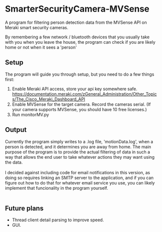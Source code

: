 # SmarterSecurityCamera-MVSense
A program for filtering person detection data from the MVSense API on Meraki smart security cameras. 

By remembering a few network / bluetooth devices that you usually take with you when you leave the house, the program can check if you are likely home or not when it sees a 'person'

## Setup
The program will guide you through setup, but you need to do a few things first:
1. Enable Meraki API access, store your api key somewhere safe.  https://documentation.meraki.com/zGeneral_Administration/Other_Topics/The_Cisco_Meraki_Dashboard_API
2. Enable MVSense for the target camera. Record the cameras serial. (If your camera supports MVSense, you should have 10 free licenses.)
3. Run monitorMV.py

## Output
Currently the program simply writes to a .log file, 'motionData.log', when a person is detected, and it determines you are away from home. The main purpose of the program is to provide the actual filtering of data in such a way that allows the end user to take whatever actions they may want using the data. <br><br>
I decided against including code for email notifications in this version, as doing so requires linking an SMTP server to the application, and if you can figure out how to do that for whatever email service you use, you can likely implement that funcionality in the program yourself. <br><br>


## Future plans
* Thread client detail parsing to improve speed. 
* GUI. 
